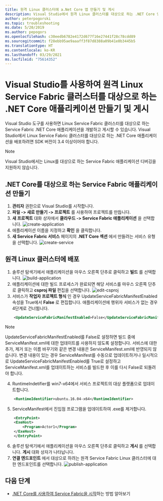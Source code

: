 ```yaml
---
title: 원격 Linux 클러스터에 a.Net Core 앱 만들기 및 게시
description: Visual Studio에서 원격 Linux 클러스터를 대상으로 하는 .NET Core 앱 만들기 및 게시
author: peterpogorski
ms.topic: troubleshooting
ms.date: 5/20/2019
ms.author: pepogors
ms.openlocfilehash: c30eedb6782e4172d677f16e27441f28c78cdd89
ms.sourcegitcommit: f28ebb95ae9aaaff3f87d8388a09b41e0b3445b5
ms.translationtype: HT
ms.contentlocale: ko-KR
ms.lasthandoff: 03/29/2021
ms.locfileid: "75614352"
---
```

# <a name="use-visual-studio-to-create-and-publish-net-core-applications-targeting-a-remote-linux-service-fabric-cluster"></a>Visual Studio를 사용하여 원격 Linux Service Fabric 클러스터를 대상으로 하는 .NET Core 애플리케이션 만들기 및 게시
Visual Studio 도구를 사용하면 Linux Service Fabric 클러스터를 대상으로 하는 Service Fabric .NET Core 애플리케이션을 개발하고 게시할 수 있습니다. Visual Studio에서 Linux Service Fabric 클러스터를 대상으로 하는 .NET Core 애플리케이션을 배포하려면 SDK 버전이 3.4 이상이어야 합니다.

> [!Note]
> Visual Studio에서는 Linux를 대상으로 하는 Service Fabric 애플리케이션 디버깅을 지원하지 않습니다.
>

## <a name="create-a-service-fabric-application-targeting-net-core"></a>.NET Core를 대상으로 하는 Service Fabric 애플리케이션 만들기
1. **관리자** 권한으로 Visual Studio를 시작합니다.
2. **파일 -> 새로 만들기 -> 프로젝트** 를 사용하여 프로젝트를 만듭니다.
3. **새 프로젝트** 대화 상자에서 **클라우드 -> Service Fabric 애플리케이션** 을 선택합니다.
![create-application]
4. 애플리케이션 이름을 지정하고 **확인** 을 클릭합니다.
5. **새 Service Fabric 서비스** 페이지의 **.NET Core 섹션** 에서 만들려는 서비스 유형을 선택합니다.
![create-service]

## <a name="deploy-to-a-remote-linux-cluster"></a>원격 Linux 클러스터에 배포
1. 솔루션 탐색기에서 애플리케이션을 마우스 오른쪽 단추로 클릭하고 **빌드** 를 선택합니다.
![build-application]
2. 애플리케이션에 대한 빌드 프로세스가 완료되면 해당 서비스를 마우스 오른쪽 단추로 클릭하고 **csproj 파일** 편집을 선택합니다.
![edit-csproj]
3. 서비스가 **작업자 프로젝트 형식** 인 경우 UpdateServiceFabricManifestEnabled 속성을 True에서 **False** 로 편집합니다. 애플리케이션에 행위자 서비스가 없는 경우 4단계로 건너뜁니다.
```xml
    <UpdateServiceFabricManifestEnabled>False</UpdateServiceFabricManifestEnabled>
```
> [!Note]
> UpdateServiceFabricManifestEnabled를 False로 설정하면 빌드 중에 ServiceManifest.xml에 대한 업데이트를 사용하지 않도록 설정합니다. 서비스에 대한 추가, 제거 또는 이름 바꾸기와 같은 변경 내용은 ServiceManifest.xml에 반영되지 않습니다. 변경 내용이 있는 경우 ServiceManifest를 수동으로 업데이트하거나 일시적으로 UpdateServiceFabricManifestEnabled를 True로 설정하고 ServiceManifest.xml를 업데이트하는 서비스를 빌드한 후 이를 다시 False로 되돌려야 합니다.
>

4. RuntimeIndetifier를 win7-x64에서 서비스 프로젝트의 대상 플랫폼으로 업데이트합니다.
```xml
    <RuntimeIdentifier>ubuntu.16.04-x64</RuntimeIdentifier>
```
5. ServiceManifest에서 진입점 프로그램을 업데이트하여 .exe를 제거합니다. 
```xml
    <EntryPoint> 
    <ExeHost> 
        <Program>Actor1</Program> 
    </ExeHost> 
    </EntryPoint>
```
6. 솔루션 탐색기에서 애플리케이션을 마우스 오른쪽 단추로 클릭하고 **게시** 를 선택합니다. **게시** 대화 상자가 나타납니다.
7. **연결 엔드포인트** 에서 대상으로 하려는 원격 Service Fabric Linux 클러스터에 대한 엔드포인트를 선택합니다.
![publish-application]

<!--Image references-->
[create-application]:./media/service-fabric-how-to-vs-remote-linux-cluster/create-application-remote-linux.png
[create-service]:./media/service-fabric-how-to-vs-remote-linux-cluster/create-service-remote-linux.png
[build-application]:./media/service-fabric-how-to-vs-remote-linux-cluster/build-application-remote-linux.png
[edit-csproj]:./media/service-fabric-how-to-vs-remote-linux-cluster/edit-csproj-remote-linux.png
[publish-application]:./media/service-fabric-how-to-vs-remote-linux-cluster/publish-remote-linux.png

## <a name="next-steps"></a>다음 단계
* [.NET Core를 사용하여 Service Fabric을 시작](https://azure.microsoft.com/resources/samples/service-fabric-dotnet-core-getting-started/)하는 방법 알아보기
